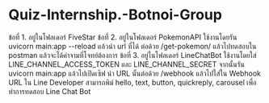 # Quiz-Internship.-Botnoi-Group
ข้อที่ 1. อยู่ในโฟลเดอร์ FiveStar
ข้อที่ 2. อยู่ในโฟลเดอร์ PokemonAPI 
        ใช้งานโดยรัน uvicorn main:app --reload แล้วนำ url ที่ได้ ต่อด้วย /get-pokemon/ แล้วไปทดสอบใน postman แล้วจะได้ค่าจามที่โจทย์ต้องการ
ข้อที่ 3. อยู่ในโฟลเดอร์ LineChatBot
        ใช้งานโดยใส่ LINE_CHANNEL_ACCESS_TOKEN และ LINE_CHANNEL_SECRET จากนั้นรัน uvicorn main:app แล้วไปเปิดเซิฟ 
        นำ URL นั้นต่อด้วย /webhook แล้วไปใส่ใน Webhook URL ใน Line Developer
        สามารถพิม์ hello, text, button, quickreply, carousel เพื่อทำการทดสอบ Line Chat Bot
        
